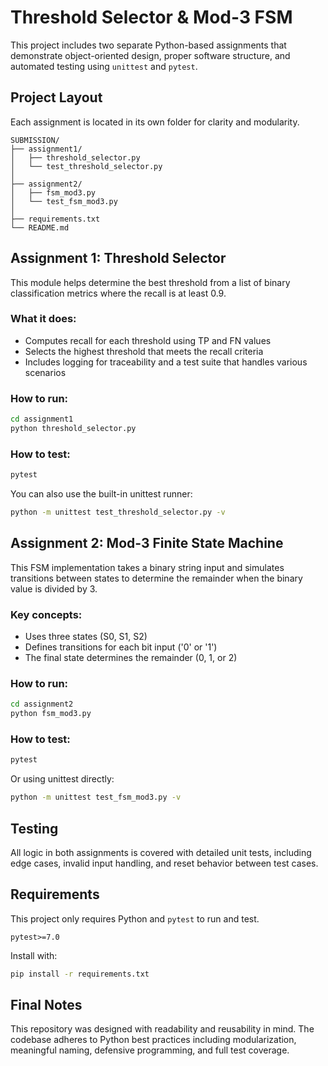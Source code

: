 
# Threshold Selector & Mod-3 FSM

This project includes two separate Python-based assignments that demonstrate object-oriented design, proper software structure, and automated testing using `unittest` and `pytest`.

## Project Layout

Each assignment is located in its own folder for clarity and modularity.

```
SUBMISSION/
├── assignment1/
│   ├── threshold_selector.py
│   └── test_threshold_selector.py
│
├── assignment2/
│   ├── fsm_mod3.py
│   └── test_fsm_mod3.py
│
├── requirements.txt
└── README.md
```

## Assignment 1: Threshold Selector

This module helps determine the best threshold from a list of binary classification metrics where the recall is at least 0.9.

### What it does:

- Computes recall for each threshold using TP and FN values
- Selects the highest threshold that meets the recall criteria
- Includes logging for traceability and a test suite that handles various scenarios

### How to run:

```bash
cd assignment1
python threshold_selector.py
```

### How to test:

```bash
pytest
```

You can also use the built-in unittest runner:

```bash
python -m unittest test_threshold_selector.py -v
```

## Assignment 2: Mod-3 Finite State Machine

This FSM implementation takes a binary string input and simulates transitions between states to determine the remainder when the binary value is divided by 3.

### Key concepts:

- Uses three states (S0, S1, S2)
- Defines transitions for each bit input ('0' or '1')
- The final state determines the remainder (0, 1, or 2)

### How to run:

```bash
cd assignment2
python fsm_mod3.py
```

### How to test:

```bash
pytest
```

Or using unittest directly:

```bash
python -m unittest test_fsm_mod3.py -v
```

## Testing

All logic in both assignments is covered with detailed unit tests, including edge cases, invalid input handling, and reset behavior between test cases.

## Requirements

This project only requires Python and `pytest` to run and test.

```
pytest>=7.0
```

Install with:

```bash
pip install -r requirements.txt
```

## Final Notes

This repository was designed with readability and reusability in mind. The codebase adheres to Python best practices including modularization, meaningful naming, defensive programming, and full test coverage.
